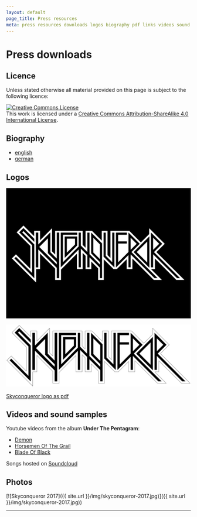 ```yaml
---
layout: default
page_title: Press resources
meta: press resources downloads logos biography pdf links videos sound samples
---
```


Press downloads
===

Licence
---

Unless stated otherwise all material provided on this page is subject to the following licence:

<a rel="license" href="http://creativecommons.org/licenses/by-sa/4.0/"><img alt="Creative Commons License" style="border-width:0" src="https://i.creativecommons.org/l/by-sa/4.0/88x31.png" /></a><br />This work is licensed under a <a rel="license" href="http://creativecommons.org/licenses/by-sa/4.0/">Creative Commons Attribution-ShareAlike 4.0 International License</a>.

Biography
---

* [english](biography.pdf)
* [german](biographie_deutsch.pdf)

Logos
---

[![Skyconqueror logo black](Skyconqueror_Logo_schwatt.jpg)](Skyconqueror_Logo_schwatt.jpg)

[![Skyconqueror logo white](Skyconqueror_Logo_weiss.jpg)](Skyconqueror_Logo_weiss.jpg)

[Skyconqueror logo as pdf](Skyconqueror_Logo.PDF)


Videos and sound samples
---

Youtube videos from the album __Under The Pentagram__:
* [Demon](https://www.youtube.com/watch?v=DXzbY-fTW10&t=69s)
* [Horsemen Of The Grail](https://www.youtube.com/watch?v=CC_co-hXq2Y)
* [Blade Of Black](https://youtu.be/SpDyBGosBEM)

Songs hosted on [Soundcloud](https://soundcloud.com/skyconqueror/sets/new-album-2014)


Photos
---

[![Skyconqueror 2017]({{ site.url }}/img/skyconqueror-2017.jpg)]({{ site.url }}/img/skyconqueror-2017.jpg))

-----
